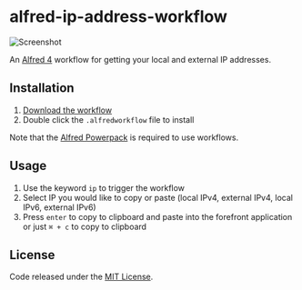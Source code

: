 # alfred-ip-address-workflow

![Screenshot](https://user-images.githubusercontent.com/604167/116506001-16aadf80-a871-11eb-92d5-0b1ac7c8054c.png)

An [Alfred 4](https://www.alfredapp.com/) workflow for getting your local and external IP addresses.

## Installation

1. [Download the workflow](https://github.com/alexchantastic/alfred-ip-address-workflow/releases/latest)
2. Double click the `.alfredworkflow` file to install

Note that the [Alfred Powerpack](https://www.alfredapp.com/powerpack/) is required to use workflows.

## Usage

1. Use the keyword `ip` to trigger the workflow
2. Select IP you would like to copy or paste (local IPv4, external IPv4, local IPv6, external IPv6)
3. Press `enter` to copy to clipboard and paste into the forefront application or just `⌘ + c` to copy to clipboard

## License

Code released under the [MIT License](https://github.com/alexchantastic/alfred-ip-address-workflow/blob/master/LICENSE).